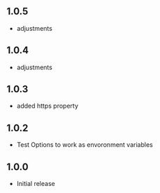 <!-- https://developers.home-assistant.io/docs/add-ons/presentation#keeping-a-changelog -->

## 1.0.5

- adjustments

## 1.0.4

- adjustments

## 1.0.3

- added https property

## 1.0.2

- Test Options to work as envoronment variables

## 1.0.0

- Initial release
